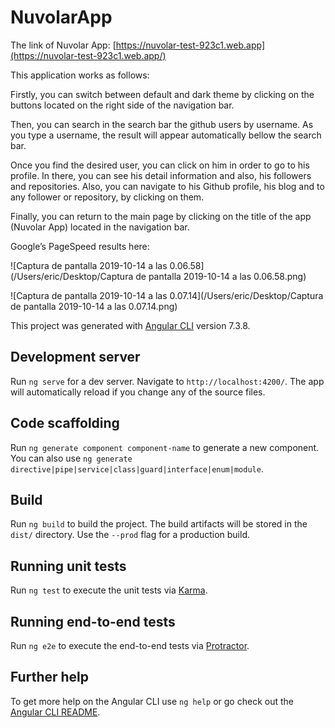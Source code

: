 # NuvolarApp

The link of Nuvolar App: [https://nuvolar-test-923c1.web.app](https://nuvolar-test-923c1.web.app/)

This application works as follows: 

Firstly, you can switch between default and dark theme by clicking on the buttons located on the right side of the navigation bar.

Then, you can search in the search bar the github users by username. As you type a username, the result will appear automatically bellow the search bar.

Once you find the desired user, you can click on him in order to go to his profile. In there, you can see his detail information and also, his followers and repositories. Also, you can navigate to his Github profile, his blog and to any follower or repository, by clicking on them.

Finally, you can return to the main page by clicking on the title of the app (Nuvolar App) located in the navigation bar.

Google’s PageSpeed results here:

![Captura de pantalla 2019-10-14 a las 0.06.58](/Users/eric/Desktop/Captura de pantalla 2019-10-14 a las 0.06.58.png)

![Captura de pantalla 2019-10-14 a las 0.07.14](/Users/eric/Desktop/Captura de pantalla 2019-10-14 a las 0.07.14.png)

This project was generated with [Angular CLI](https://github.com/angular/angular-cli) version 7.3.8.

## Development server

Run `ng serve` for a dev server. Navigate to `http://localhost:4200/`. The app will automatically reload if you change any of the source files.

## Code scaffolding

Run `ng generate component component-name` to generate a new component. You can also use `ng generate directive|pipe|service|class|guard|interface|enum|module`.

## Build

Run `ng build` to build the project. The build artifacts will be stored in the `dist/` directory. Use the `--prod` flag for a production build.

## Running unit tests

Run `ng test` to execute the unit tests via [Karma](https://karma-runner.github.io).

## Running end-to-end tests

Run `ng e2e` to execute the end-to-end tests via [Protractor](http://www.protractortest.org/).

## Further help

To get more help on the Angular CLI use `ng help` or go check out the [Angular CLI README](https://github.com/angular/angular-cli/blob/master/README.md).
